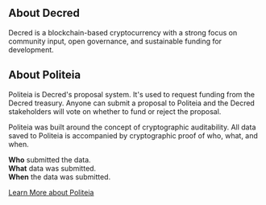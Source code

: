 ## About Decred

Decred is a blockchain-based cryptocurrency with a strong focus on community
input, open governance, and sustainable funding for development.

## About Politeia

Politeia is Decred's proposal system. It's used to request funding from the
Decred treasury. Anyone can submit a proposal to Politeia and the Decred
stakeholders will vote on whether to fund or reject the proposal.

Politeia was built around the concept of cryptographic auditability. All data
saved to Politeia is accompanied by cryptographic proof of who, what, and when.

**Who** submitted the data.  
**What** data was submitted.  
**When** the data was submitted.  

[Learn More about Politeia](https://docs.decred.org/governance/politeia/overview/)

